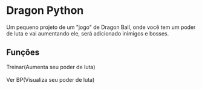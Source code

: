 # Dragon Python
Um pequeno projeto de um "jogo" de Dragon Ball, onde você tem um poder de luta e vai aumentando ele, será adicionado inimigos e bosses.

## Funções
Treinar(Aumenta seu poder de luta) <br></br>
Ver BP(Visualiza seu poder de luta)
